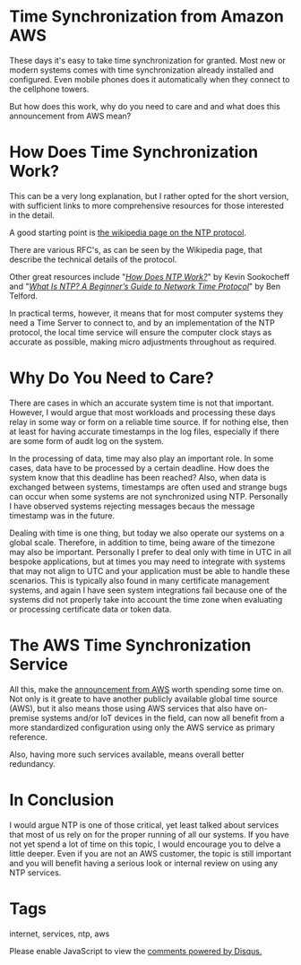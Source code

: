 # Time Synchronization from Amazon AWS

These days it's easy to take time synchronization for granted. Most new or modern systems comes with time synchronization already installed and configured. Even mobile phones does it automatically when they connect to the cellphone towers.

But how does this work, why do you need to care and and what does this announcement from AWS mean?

# How Does Time Synchronization Work?

This can be a very long explanation, but I rather opted for the short version, with sufficient links to more comprehensive resources for those interested in the detail. 

A good starting point is [the wikipedia page on the NTP protocol](https://en.wikipedia.org/wiki/Network_Time_Protocol).

There are various RFC's, as can be seen by the Wikipedia page, that describe the technical details of the protocol.

Other great resources include "_[How Does NTP Work?](https://sookocheff.com/post/time/how-does-ntp-work/)_" by Kevin Sookocheff and "_[What Is NTP? A Beginner’s Guide to Network Time Protocol](https://www.galsys.co.uk/news/what-is-ntp-a-beginners-guide-to-network-time-protocol/)_" by Ben Telford.

In practical terms, however, it means that for most computer systems they need a Time Server to connect to, and by an implementation of the NTP protocol, the local time service will ensure the computer clock stays as accurate as possible, making micro adjustments throughout as required.

# Why Do You Need to Care?

There are cases in which an accurate system time is not that important. However, I would argue that most workloads and processing these days relay in some way or form on a reliable time source. If for nothing else, then at least for having accurate timestamps in the log files, especially if there are some form of audit log on the system.

In the processing of data, time may also play an important role. In some cases, data have to be processed by a certain deadline. How does the system know that this deadline has been reached? Also, when data is exchanged between systems, timestamps are often used and strange bugs can occur when some systems are not synchronized using NTP. Personally I have observed systems rejecting messages becaus the message timestamp was in the future.

Dealing with time is one thing, but today we also operate our systems on a global scale. Therefore, in addition to time, being aware of the timezone may also be important. Personally I prefer to deal only with time in UTC in all bespoke applications, but at times you may need to integrate with systems that may not align to UTC and your application must be able to handle these scenarios. This is typically also found in many certificate management systems, and again I have seen system integrations fail because one of the systems did not properly take into account the time zone when evaluating or processing certificate data or token data.

# The AWS Time Synchronization Service

All this, make the [announcement from AWS](https://aws.amazon.com/about-aws/whats-new/2022/11/amazon-time-sync-internet-public-ntp-service/) worth spending some time on. Not only is it greate to have another publicly available global time source (AWS), but it also means those using AWS services that also have on-premise systems and/or IoT devices in the field, can now all benefit from a more standardized configuration using only the AWS service as primary reference. 

Also, having more such services available, means overall better redundancy.

# In Conclusion

I would argue NTP is one of those critical, yet least talked about services that most of us rely on for the proper running of all our systems. If you have not yet spend a lot of time on this topic, I would encourage you to delve a little deeper. Even if you are not an AWS customer, the topic is still important and you will benefit having a serious look or internal review on using any NTP services.

# Tags

internet, services, ntp, aws

<div id="disqus_thread"></div>
<script>
    /**
    *  RECOMMENDED CONFIGURATION VARIABLES: EDIT AND UNCOMMENT THE SECTION BELOW TO INSERT DYNAMIC VALUES FROM YOUR PLATFORM OR CMS.
    *  LEARN WHY DEFINING THESE VARIABLES IS IMPORTANT: https://disqus.com/admin/universalcode/#configuration-variables    */
    /*
    var disqus_config = function () {
    this.page.url = PAGE_URL;  // Replace PAGE_URL with your page's canonical URL variable
    this.page.identifier = PAGE_IDENTIFIER; // Replace PAGE_IDENTIFIER with your page's unique identifier variable
    };
    */
    (function() { // DON'T EDIT BELOW THIS LINE
    var d = document, s = d.createElement('script');
    s.src = 'https://nicc777.disqus.com/embed.js';
    s.setAttribute('data-timestamp', +new Date());
    (d.head || d.body).appendChild(s);
    })();
</script>
<noscript>Please enable JavaScript to view the <a href="https://disqus.com/?ref_noscript">comments powered by Disqus.</a></noscript>